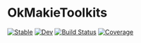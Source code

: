 # OkMakieToolkits

[![Stable](https://img.shields.io/badge/docs-stable-blue.svg)](https://okatsn.github.io/OkMakieToolkits.jl/stable/)
[![Dev](https://img.shields.io/badge/docs-dev-blue.svg)](https://okatsn.github.io/OkMakieToolkits.jl/dev/)
[![Build Status](https://github.com/okatsn/OkMakieToolkits.jl/actions/workflows/DocCI.yml/badge.svg?branch=main)](https://github.com/okatsn/OkMakieToolkits.jl/actions/workflows/DocCI.yml?query=branch%3Amain)
[![Coverage](https://codecov.io/gh/okatsn/OkMakieToolkits.jl/branch/main/graph/badge.svg)](https://codecov.io/gh/okatsn/OkMakieToolkits.jl)
